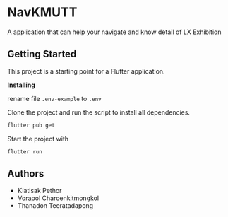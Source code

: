 # NavKMUTT

A application that can help your navigate and know detail of LX Exhibition

## Getting Started

This project is a starting point for a Flutter application. 

**Installing**

rename file `.env-example` to `.env`

Clone the project and run the script to install all dependencies.

```bash
flutter pub get
```

Start the project with

```bash
flutter run
```
## Authors
- Kiatisak Pethor
- Vorapol Charoenkitmongkol
- Thanadon Teeratadapong
